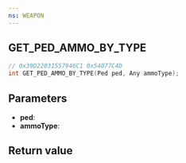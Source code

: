 ```yaml
---
ns: WEAPON
---
```

## GET_PED_AMMO_BY_TYPE

```c
// 0x39D22031557946C1 0x54077C4D
int GET_PED_AMMO_BY_TYPE(Ped ped, Any ammoType);
```


## Parameters
* **ped**: 
* **ammoType**: 

## Return value
